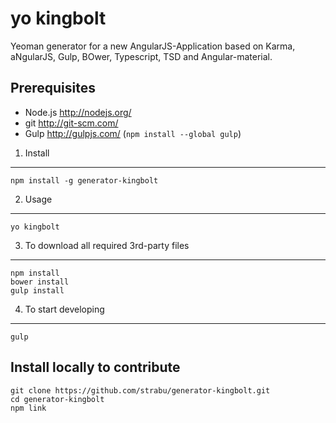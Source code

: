yo kingbolt
===========
Yeoman generator for a new AngularJS-Application based on
Karma, aNgularJS, Gulp, BOwer, Typescript,
TSD and Angular-material.

Prerequisites
-------------
- Node.js http://nodejs.org/
- git http://git-scm.com/ 
- Gulp http://gulpjs.com/ (`npm install --global gulp`)


1. Install
-------
```
npm install -g generator-kingbolt
```

2. Usage
-----
```
yo kingbolt
```

3. To download all required 3rd-party files
-------------------
```
npm install
bower install
gulp install
```

4. To start developing
-------------------
```
gulp
```

Install locally to contribute
----------
```
git clone https://github.com/strabu/generator-kingbolt.git
cd generator-kingbolt
npm link
```
